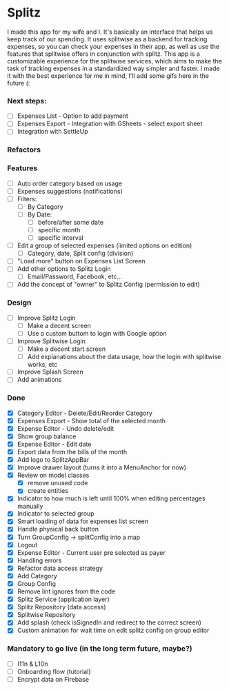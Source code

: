 # Splitz
I made this app for my wife and I. It's basically an interface that helps us keep track of our spending.
It uses splitwise as a backend for tracking expenses, so you can check your expenses in their app, as well as use the features that splitwise offers in conjunction with splitz.
This app is a customizable experience for the splitwise services, which aims to make the task of tracking expenses in a standardized way simpler and faster.
I made it with the best experience for me in mind, I'll add some gifs here in the future (:

### Next steps:
- [ ] Expenses List - Option to add payment
- [ ] Expenses Export - Integration with GSheets - select export sheet
- [ ] Integration with SettleUp

### Refactors

### Features
- [ ] Auto order category based on usage
- [ ] Expenses suggestions (notifications)
- [ ] Filters:
  - [ ] By Category
  - [ ] By Date:
    - [ ] before/after some date
    - [ ] specific month
    - [ ] specific interval
- [ ] Edit a group of selected expenses (limited options on edition)
  - [ ] Category, date, Split config (division)
- [ ] "Load more" button on Expenses List Screen
- [ ] Add other options to Splitz Login
  - [ ] Email/Password, Facebook, etc...
- [ ] Add the concept of "owner" to Splitz Config (permission to edit)

### Design
- [ ] Improve Splitz Login
  - [ ] Make a decent screen
  - [ ] Use a custom buttom to login with Google option
- [ ] Improve Splitwise Login
  - [ ] Make a decent start screen
  - [ ] Add explanations about the data usage, how the login with splitwise works, etc
- [ ] Improve Splash Screen
- [ ] Add animations

### Done
- [x] Category Editor - Delete/Edit/Reorder Category
- [x] Expenses Export - Show total of the selected month
- [x] Expense Editor - Undo delete/edit
- [x] Show group balance
- [x] Expense Editor - Edit date
- [x] Export data from the bills of the month
- [x] Add logo to SplitzAppBar
- [x] Improve drawer layout (turns it into a MenuAnchor for now)
- [x] Review on model classes
  - [x] remove unused code
  - [x] create entities
- [x] Indicator to how much is left until 100% when editing percentages manually
- [x] Indicator to selected group
- [x] Smart loading of data for expenses list screen
- [x] Handle physical back button
- [x] Turn GroupConfig -> splitConfig into a map
- [x] Logout
- [x] Expense Editor - Current user pre selected as payer
- [x] Handling errors
- [x] Refactor data access strategy
- [x] Add Category
- [x] Group Config
- [x] Remove lint ignores from the code
- [x] Splitz Service (application layer)
- [x] Splitz Repository (data access)
- [x] Splitwise Repository
- [x] Add splash (check isSignedIn and redirect to the correct screen)
- [x] Custom animation for wait time on edit splitz config on group editor

### Mandatory to go live (in the long term future, maybe?)
- [ ] I11n & L10n
- [ ] Onboarding flow (tutorial)
- [ ] Encrypt data on Firebase
